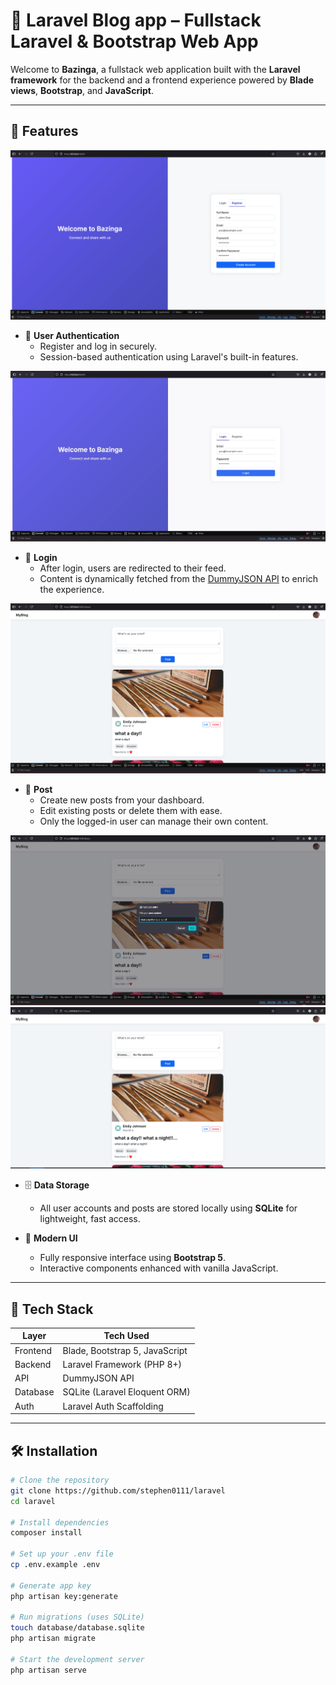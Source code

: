 # 🌟 Laravel Blog app – Fullstack Laravel & Bootstrap Web App

Welcome to **Bazinga**, a fullstack web application built with the **Laravel framework** for the backend and a frontend experience powered by **Blade views**, **Bootstrap**, and **JavaScript**.

---

## 🚀 Features

![Register](./resources/images/laravel2.png)

- 🔐 **User Authentication**
  - Register and log in securely.
  - Session-based authentication using Laravel's built-in features.

![Login](./resources/images/laravel1.png)

- 🧠 **Login**
  - After login, users are redirected to their feed.
  - Content is dynamically fetched from the [DummyJSON API](https://dummyjson.com/) to enrich the experience.


![Feed](./resources/images/laravel4.png)


- 📝 **Post**
  - Create new posts from your dashboard.
  - Edit existing posts or delete them with ease.
  - Only the logged-in user can manage their own content.

![Edit](./resources/images/laravel5.png)
![Confirm](./resources/images/laravel6.png)

- 🗄️ **Data Storage**
  - All user accounts and posts are stored locally using **SQLite** for lightweight, fast access.

- 🎨 **Modern UI**
  - Fully responsive interface using **Bootstrap 5**.
  - Interactive components enhanced with vanilla JavaScript.

---

## 🧰 Tech Stack

| Layer       | Tech Used                            |
|-------------|--------------------------------------|
| Frontend    | Blade, Bootstrap 5, JavaScript       |
| Backend     | Laravel Framework (PHP 8+)           |
| API         | DummyJSON API                        |
| Database    | SQLite (Laravel Eloquent ORM)        |
| Auth        | Laravel Auth Scaffolding             |

---

## 🛠️ Installation

```bash
# Clone the repository
git clone https://github.com/stephen0111/laravel
cd laravel

# Install dependencies
composer install

# Set up your .env file
cp .env.example .env

# Generate app key
php artisan key:generate

# Run migrations (uses SQLite)
touch database/database.sqlite
php artisan migrate

# Start the development server
php artisan serve

